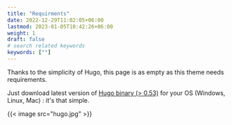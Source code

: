 ```yaml
---
title: "Requirments"
date: 2022-12-29T11:02:05+06:00
lastmod: 2023-01-05T10:42:26+06:00
weight: 1
draft: false
# search related keywords
keywords: [""]
---
```



Thanks to the simplicity of Hugo, this page is as empty as this theme needs requirements.

Just download latest version of [Hugo binary (> 0.53)](https://gohugo.io/getting-started/installing/) for your OS (Windows, Linux, Mac) : it's that simple.

{{< image src="hugo.jpg"  >}}